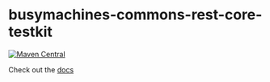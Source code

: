 # busymachines-commons-rest-core-testkit

[![Maven Central](https://img.shields.io/maven-central/v/com.busymachines/busymachines-commons-rest-core-testkit_2.12.svg)](https://maven-badges.herokuapp.com/maven-central/com.busymachines/busymachines-commons-rest-core-testkit_2.12)

Check out the [docs](http://busymachines.github.io/busymachines-commons/docs/rest-testkit.html)